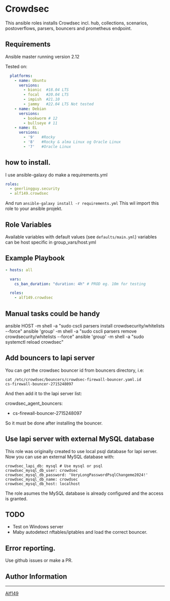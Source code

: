 # Crowdsec
This ansible roles installs Crowdsec incl. hub, collections, scenarios, postoverflows, parsers, bouncers and prometheus endpoint.

## Requirements
Ansible master running version 2.12 

Tested on:
```yaml
  platforms:
    - name: Ubuntu
      versions:
        - bionic  #18.04 LTS
        - focal   #20.04 LTS
        - impish  #21.10
        - jammy   #22.04 LTS Not tested
    - name: Debian
      versions:
        - bookworm # 12
        - bullseye # 11
    - name: EL
      versions:
        - '9'   #Rocky
        - '8'   #Rocky & alma Linux og Oracle Linux
        - '7'   #Oracle Linux
```

## how to install.
I use ansible-galaxy do make a requirements.yml
```yaml
roles:
  - geerlingguy.security
  - alf149.crowdsec
```
And run 
`ansible-galaxy install -r requirements.yml` This wil import this role to your ansible projekt. 


## Role Variables
Available variables with default values (see `defaults/main.yml`)
variables can be host specific in group_vars/host.yml

## Example Playbook
```yaml
- hosts: all

  vars:
    cs_ban_duration: "duration: 4h" # PROD eg. 10m for testing

  roles:
    - alf149.crowdsec 
```

## Manual tasks could be handy
ansible HOST -m shell -a "sudo cscli parsers install crowdsecurity/whitelists --force"
ansible 'group' -m shell -a "sudo cscli parsers remove crowdsecurity/whitelists --force"
ansible 'group' -m shell -a "sudo systemctl reload crowdsec"

## Add bouncers to lapi server

You can get the crowdsec bouncer id from bouncers directory, i.e:

```
cat /etc/crowdsec/bouncers/crowdsec-firewall-bouncer.yaml.id
cs-firewall-bouncer-2715248097
```

And then add it to the lapi server list:

crowdsec_agent_bouncers:
  - cs-firewall-bouncer-2715248097

So it must be done after installing the bouncer.

## Use lapi server with external MySQL database

This role was originally created to use local psql database for lapi server. Now you can use 
an external MySQL database with:

```
crowdsec_lapi_db: mysql # Use mysql or psql
crowdsec_mysql_db_user: crowdsec
crowdsec_mysql_db_password: 'VeryLongPasswordPsqlChangeme2024!'
crowdsec_mysql_db_name: crowdsec
crowdsec_mysql_db_host: localhost
```

The role asumes the MySQL database is already configured and the access is granted.

## TODO
- Test on Windows server  
- Maby autodetect nftables/iptables and load the correct bouncer. 

## Error reporting. 
Use github issues or make a PR. 

## Author Information
------------------

[Alf149](https://github.com/alf149) 
